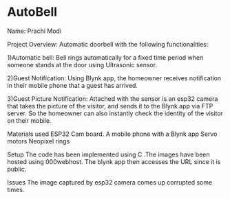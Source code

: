 # AutoBell

Name: Prachi Modi

Project Overview: Automatic doorbell with the following functionalities:

1)Automatic bell: Bell rings automatically for a fixed time period when someone stands at the door using Ultrasonic sensor.

2)Guest Notification: Using Blynk app, the homeowner receives notification in their mobile phone 
that a guest has arrived. 

3)Guest Picture Notification: Attached with the sensor is an esp32 camera that takes the picture of the visitor, and sends it to the Blynk app via FTP server. So the homeowner can 
also instantly check the identity of the visitor on their mobile.

Materials used
ESP32 Cam board.
A mobile phone with a Blynk app
Servo motors 
Neopixel rings

Setup
The code has been implemented using C .The images have been hosted using 000webhost. The blynk app then accesses the URL since it is public.

Issues
The image captured by esp32 camera comes up corrupted some times.


